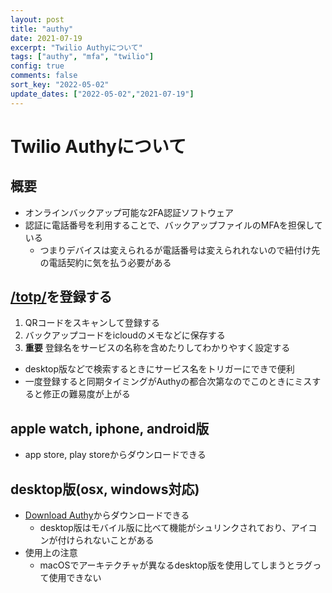 ```yaml
---
layout: post
title: "authy"
date: 2021-07-19
excerpt: "Twilio Authyについて"
tags: ["authy", "mfa", "twilio"]
config: true
comments: false
sort_key: "2022-05-02"
update_dates: ["2022-05-02","2021-07-19"]
---
```


# Twilio Authyについて

## 概要
 - オンラインバックアップ可能な2FA認証ソフトウェア
 - 認証に電話番号を利用することで、バックアップファイルのMFAを担保している
   - つまりデバイスは変えられるが電話番号は変えられれないので紐付け先の電話契約に気を払う必要がある

## [/totp/](/totp/)を登録する
 1. QRコードをスキャンして登録する
 2. バックアップコードをicloudのメモなどに保存する
 3. **重要** 登録名をサービスの名称を含めたりしてわかりやすく設定する
   - desktop版などで検索するときにサービス名をトリガーにできで便利
   - 一度登録すると同期タイミングがAuthyの都合次第なのでこのときにミスすると修正の難易度が上がる

## apple watch, iphone, android版
 - app store, play storeからダウンロードできる

## desktop版(osx, windows対応)
 - [Download Authy](https://authy.com/download/)からダウンロードできる
   - desktop版はモバイル版に比べて機能がシュリンクされており、アイコンが付けられないことがある 
 - 使用上の注意
   - macOSでアーキテクチャが異なるdesktop版を使用してしまうとラグって使用できない

